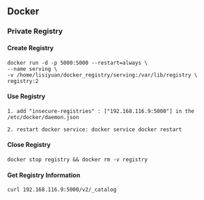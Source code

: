 ## Docker


### Private Registry

#### Create Registry

```
docker run -d -p 5000:5000 --restart=always \
--name serving \
-v /home/lisiyuan/docker_registry/serving:/var/lib/registry \
registry:2
```

#### Use Registry
```
1. add "insecure-registries" : ["192.168.116.9:5000"] in the /etc/docker/daemon.json

2. restart docker service: docker service docker restart
```

#### Close Registry
```
docker stop registry && docker rm -v registry
```

#### Get Registry Information
```
curl 192.168.116.9:5000/v2/_catalog
```

